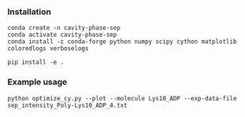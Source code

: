 
### Installation

```
conda create -n cavity-phase-sep
conda activate cavity-phase-sep
conda install -c conda-forge python numpy scipy cython matplotlib coloredlogs verboselogs

pip install -e .
```

### Example usage
```
python optimize_cy.py --plot --molecule Lys10_ADP --exp-data-file sep_intensity_Poly-Lys10_ADP_4.txt
```
